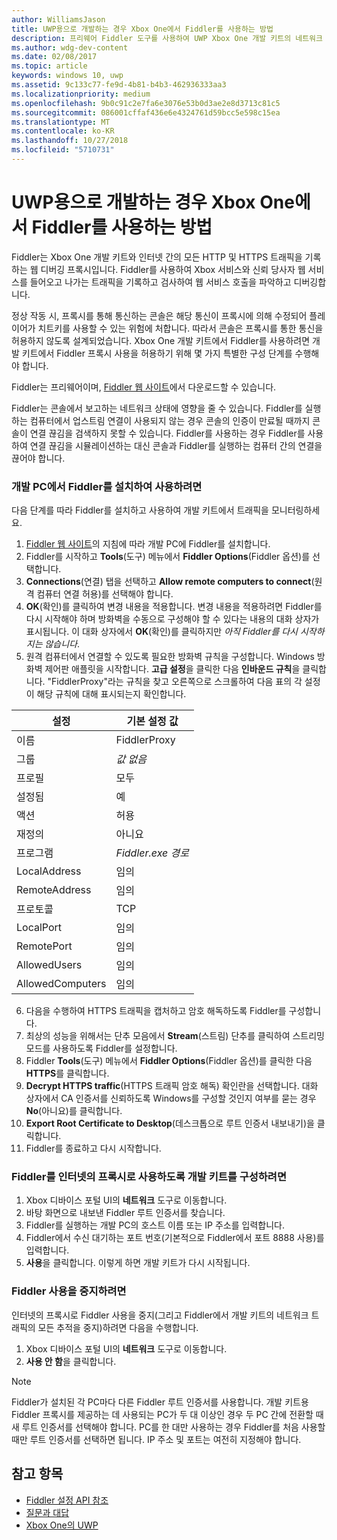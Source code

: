 ```yaml
---
author: WilliamsJason
title: UWP용으로 개발하는 경우 Xbox One에서 Fiddler를 사용하는 방법
description: 프리웨어 Fiddler 도구를 사용하여 UWP Xbox One 개발 키트의 네트워크 트래픽을 확인하는 방법을 설명합니다.
ms.author: wdg-dev-content
ms.date: 02/08/2017
ms.topic: article
keywords: windows 10, uwp
ms.assetid: 9c133c77-fe9d-4b81-b4b3-462936333aa3
ms.localizationpriority: medium
ms.openlocfilehash: 9b0c91c2e7fa6e3076e53b0d3ae2e8d3713c81c5
ms.sourcegitcommit: 086001cffaf436e6e4324761d59bcc5e598c15ea
ms.translationtype: MT
ms.contentlocale: ko-KR
ms.lasthandoff: 10/27/2018
ms.locfileid: "5710731"
---
```

# <a name="how-to-use-fiddler-with-xbox-one-when-developing-for-uwp"></a>UWP용으로 개발하는 경우 Xbox One에서 Fiddler를 사용하는 방법

Fiddler는 Xbox One 개발 키트와 인터넷 간의 모든 HTTP 및 HTTPS 트래픽을 기록하는 웹 디버깅 프록시입니다. Fiddler를 사용하여 Xbox 서비스와 신뢰 당사자 웹 서비스를 들어오고 나가는 트래픽을 기록하고 검사하여 웹 서비스 호출을 파악하고 디버깅합니다. 

정상 작동 시, 프록시를 통해 통신하는 콘솔은 해당 통신이 프록시에 의해 수정되어 플레이어가 치트키를 사용할 수 있는 위험에 처합니다. 따라서 콘솔은 프록시를 통한 통신을 허용하지 않도록 설계되었습니다. Xbox One 개발 키트에서 Fiddler를 사용하려면 개발 키트에서 Fiddler 프록시 사용을 허용하기 위해 몇 가지 특별한 구성 단계를 수행해야 합니다. 

Fiddler는 프리웨어이며, [Fiddler 웹 사이트](http://www.fiddler2.com/fiddler2/)에서 다운로드할 수 있습니다. 

Fiddler는 콘솔에서 보고하는 네트워크 상태에 영향을 줄 수 있습니다. Fiddler를 실행하는 컴퓨터에서 업스트림 연결이 사용되지 않는 경우 콘솔의 인증이 만료될 때까지 콘솔이 연결 끊김을 검색하지 못할 수 있습니다. Fiddler를 사용하는 경우 Fiddler를 사용하여 연결 끊김을 시뮬레이션하는 대신 콘솔과 Fiddler를 실행하는 컴퓨터 간의 연결을 끊어야 합니다.

### <a name="to-install-and-enable-fiddler-on-your-development-pc"></a>개발 PC에서 Fiddler를 설치하여 사용하려면
다음 단계를 따라 Fiddler를 설치하고 사용하여 개발 키트에서 트래픽을 모니터링하세요.

1. [Fiddler 웹 사이트](http://www.fiddler2.com/fiddler2/)의 지침에 따라 개발 PC에 Fiddler를 설치합니다. 
2. Fiddler를 시작하고 **Tools**(도구) 메뉴에서 **Fiddler Options**(Fiddler 옵션)를 선택합니다. 
3. **Connections**(연결) 탭을 선택하고 **Allow remote computers to connect**(원격 컴퓨터 연결 허용)를 선택해야 합니다. 
4. **OK**(확인)를 클릭하여 변경 내용을 적용합니다. 변경 내용을 적용하려면 Fiddler를 다시 시작해야 하며 방화벽을 수동으로 구성해야 할 수 있다는 내용의 대화 상자가 표시됩니다. 이 대화 상자에서 **OK**(확인)를 클릭하지만 *아직 Fiddler를 다시 시작하지는 않습니다*.
5. 원격 컴퓨터에서 연결할 수 있도록 필요한 방화벽 규칙을 구성합니다. Windows 방화벽 제어판 애플릿을 시작합니다. **고급 설정**을 클릭한 다음 **인바운드 규칙**을 클릭합니다. "FiddlerProxy"라는 규칙을 찾고 오른쪽으로 스크롤하여 다음 표의 각 설정이 해당 규칙에 대해 표시되는지 확인합니다.
  
  | 설정           | 기본 설정 값                |
  | ----              | ----                           |
  | 이름              | FiddlerProxy                   |
  | 그룹             | *값 없음* |
  | 프로필           | 모두                            |
  | 설정됨           | 예                            |
  | 액션            | 허용                          |
  | 재정의          | 아니요                             |
  | 프로그램           | *Fiddler.exe 경로*          |
  | LocalAddress      | 임의                            |
  | RemoteAddress     | 임의                            |
  | 프로토콜          | TCP                            |
  | LocalPort         | 임의                            |
  | RemotePort        | 임의                            |
  | AllowedUsers      | 임의                            |
  | AllowedComputers  | 임의                            |


6. 다음을 수행하여 HTTPS 트래픽을 캡처하고 암호 해독하도록 Fiddler를 구성합니다.
  1. 최상의 성능을 위해서는 단추 모음에서 **Stream**(스트림) 단추를 클릭하여 스트리밍 모드를 사용하도록 Fiddler를 설정합니다.
  2. Fiddler **Tools**(도구) 메뉴에서 **Fiddler Options**(Fiddler 옵션)를 클릭한 다음 **HTTPS**를 클릭합니다.
  3. **Decrypt HTTPS traffic**(HTTPS 트래픽 암호 해독) 확인란을 선택합니다. 대화 상자에서 CA 인증서를 신뢰하도록 Windows를 구성할 것인지 여부를 묻는 경우 **No**(아니요)를 클릭합니다.
  4. **Export Root Certificate to Desktop**(데스크톱으로 루트 인증서 내보내기)을 클릭합니다.
7. Fiddler를 종료하고 다시 시작합니다.

### <a name="to-configure-a-dev-kit-to-use-fiddler-as-its-proxy-to-the-internet"></a>Fiddler를 인터넷의 프록시로 사용하도록 개발 키트를 구성하려면

1. Xbox 디바이스 포털 UI의 **네트워크** 도구로 이동합니다.
2. 바탕 화면으로 내보낸 Fiddler 루트 인증서를 찾습니다. 
3. Fiddler를 실행하는 개발 PC의 호스트 이름 또는 IP 주소를 입력합니다.
4. Fiddler에서 수신 대기하는 포트 번호(기본적으로 Fiddler에서 포트 8888 사용)를 입력합니다. 
5. **사용**을 클릭합니다. 이렇게 하면 개발 키트가 다시 시작됩니다.

### <a name="to-stop-using-fiddler"></a>Fiddler 사용을 중지하려면
인터넷의 프록시로 Fiddler 사용을 중지(그리고 Fiddler에서 개발 키트의 네트워크 트래픽의 모든 추적을 중지)하려면 다음을 수행합니다.

1. Xbox 디바이스 포털 UI의 **네트워크** 도구로 이동합니다.
2. **사용 안 함**을 클릭합니다.

> [!NOTE]
> Fiddler가 설치된 각 PC마다 다른 Fiddler 루트 인증서를 사용합니다. 개발 키트용 Fiddler 프록시를 제공하는 데 사용되는 PC가 두 대 이상인 경우 두 PC 간에 전환할 때 새 루트 인증서를 선택해야 합니다. PC를 한 대만 사용하는 경우 Fiddler를 처음 사용할 때만 루트 인증서를 선택하면 됩니다. IP 주소 및 포트는 여전히 지정해야 합니다.

## <a name="see-also"></a>참고 항목
- [Fiddler 설정 API 참조](wdp-fiddler-api.md)
- [질문과 대답](frequently-asked-questions.md)
- [Xbox One의 UWP](index.md)



